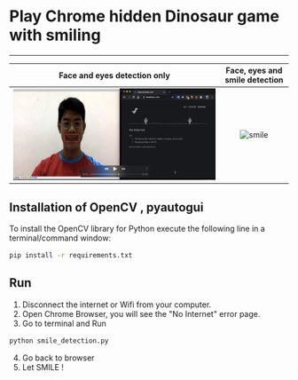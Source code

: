 # Play Chrome hidden Dinosaur game with smiling

[//]: # (References)
[no-smile]: ./imgs/screenshot-0.jpeg
[smile]: ./imgs/screenshot-1.jpeg
[opencv]: https://opencv.org/
[installation]: #installation-of-opencv
[haar-like-features]: https://www.quora.com/How-can-I-understand-Haar-like-feature-for-face-detection
[win-open-cv-wheel]: https://www.lfd.uci.edu/~gohlke/pythonlibs/#opencv

---

Face and eyes detection only       |  Face, eyes and smile detection
:---------------------------------:|:---------------------------------:
![no-smile][no-smile]              | ![smile][smile]

## Installation of OpenCV , pyautogui
To install the OpenCV library for Python execute the following line in a terminal/command window:
```sh
pip install -r requirements.txt
```
## Run
1. Disconnect the internet or Wifi from your computer.
2. Open Chrome Browser, you will see the "No Internet" error page.  
3. Go to terminal and Run 
```sh
python smile_detection.py
```
4. Go back to browser
5. Let SMILE !